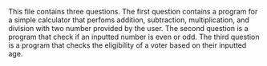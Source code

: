 This file contains three questions. The first question contains a program for a simple calculator that perfoms addition, subtraction, multiplication, and division with two number provided by the user.
The second question is a program that check if an inputted number is even or odd.
The third question is a program that checks the eligibility of a voter based on their inputted age.
